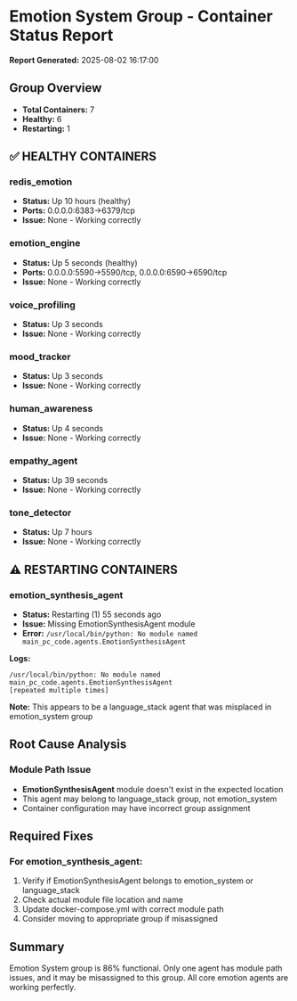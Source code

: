# Emotion System Group - Container Status Report
**Report Generated:** 2025-08-02 16:17:00

## Group Overview
- **Total Containers:** 7
- **Healthy:** 6
- **Restarting:** 1

## ✅ HEALTHY CONTAINERS

### redis_emotion
- **Status:** Up 10 hours (healthy)
- **Ports:** 0.0.0.0:6383->6379/tcp
- **Issue:** None - Working correctly

### emotion_engine
- **Status:** Up 5 seconds (healthy)
- **Ports:** 0.0.0.0:5590->5590/tcp, 0.0.0.0:6590->6590/tcp
- **Issue:** None - Working correctly

### voice_profiling
- **Status:** Up 3 seconds
- **Issue:** None - Working correctly

### mood_tracker
- **Status:** Up 3 seconds
- **Issue:** None - Working correctly

### human_awareness
- **Status:** Up 4 seconds
- **Issue:** None - Working correctly

### empathy_agent
- **Status:** Up 39 seconds
- **Issue:** None - Working correctly

### tone_detector
- **Status:** Up 7 hours
- **Issue:** None - Working correctly

## ⚠️ RESTARTING CONTAINERS

### emotion_synthesis_agent
- **Status:** Restarting (1) 55 seconds ago
- **Issue:** Missing EmotionSynthesisAgent module
- **Error:** `/usr/local/bin/python: No module named main_pc_code.agents.EmotionSynthesisAgent`

**Logs:**
```
/usr/local/bin/python: No module named main_pc_code.agents.EmotionSynthesisAgent
[repeated multiple times]
```

**Note:** This appears to be a language_stack agent that was misplaced in emotion_system group

## Root Cause Analysis

### Module Path Issue
- **EmotionSynthesisAgent** module doesn't exist in the expected location
- This agent may belong to language_stack group, not emotion_system
- Container configuration may have incorrect group assignment

## Required Fixes

### For emotion_synthesis_agent:
1. Verify if EmotionSynthesisAgent belongs to emotion_system or language_stack
2. Check actual module file location and name
3. Update docker-compose.yml with correct module path
4. Consider moving to appropriate group if misassigned

## Summary
Emotion System group is 86% functional. Only one agent has module path issues, and it may be misassigned to this group. All core emotion agents are working perfectly.
